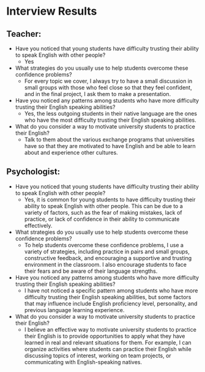 # Interview Results

## Teacher:
- Have you noticed that young students have difficulty trusting their ability to speak English with other people?
    - Yes
- What strategies do you usually use to help students overcome these confidence problems?
    - For every topic we cover, I always try to have a small discussion in small groups with those who feel close so that they feel confident, and in the final project, I ask them to make a presentation.
- Have you noticed any patterns among students who have more difficulty trusting their English speaking abilities?
    - Yes, the less outgoing students in their native language are the ones who have the most difficulty trusting their English speaking abilities.
- What do you consider a way to motivate university students to practice their English?
    - Talk to them about the various exchange programs that universities have so that they are motivated to have English and be able to learn about and experience other cultures.

## Psychologist:
- Have you noticed that young students have difficulty trusting their ability to speak English with other people?
    - Yes, it is common for young students to have difficulty trusting their ability to speak English with other people. This can be due to a variety of factors, such as the fear of making mistakes, lack of practice, or lack of confidence in their ability to communicate effectively.
- What strategies do you usually use to help students overcome these confidence problems?
    - To help students overcome these confidence problems, I use a variety of strategies, including practice in pairs and small groups, constructive feedback, and encouraging a supportive and trusting environment in the classroom. I also encourage students to face their fears and be aware of their language strengths.
- Have you noticed any patterns among students who have more difficulty trusting their English speaking abilities?
    - I have not noticed a specific pattern among students who have more difficulty trusting their English speaking abilities, but some factors that may influence include English proficiency level, personality, and previous language learning experience.
- What do you consider a way to motivate university students to practice their English?
    - I believe an effective way to motivate university students to practice their English is to provide opportunities to apply what they have learned in real and relevant situations for them. For example, I can organize activities where students can practice their English while discussing topics of interest, working on team projects, or communicating with English-speaking natives.
